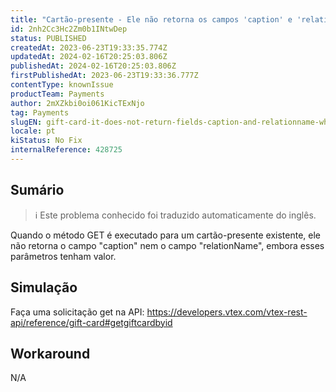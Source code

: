 ```yaml
---
title: "Cartão-presente - Ele não retorna os campos 'caption' e 'relationName' quando fazemos uma solicitação get."
id: 2nh2Cc3Hc2Zm0b1INtwDep
status: PUBLISHED
createdAt: 2023-06-23T19:33:35.774Z
updatedAt: 2024-02-16T20:25:03.806Z
publishedAt: 2024-02-16T20:25:03.806Z
firstPublishedAt: 2023-06-23T19:33:36.777Z
contentType: knownIssue
productTeam: Payments
author: 2mXZkbi0oi061KicTExNjo
tag: Payments
slugEN: gift-card-it-does-not-return-fields-caption-and-relationname-when-we-make-a-get-request
locale: pt
kiStatus: No Fix
internalReference: 428725
---
```


## Sumário

>ℹ️ Este problema conhecido foi traduzido automaticamente do inglês.


Quando o método GET é executado para um cartão-presente existente, ele não retorna o campo "caption" nem o campo "relationName", embora esses parâmetros tenham valor.

## Simulação


Faça uma solicitação get na API: https://developers.vtex.com/vtex-rest-api/reference/gift-card#getgiftcardbyid



## Workaround


N/A





